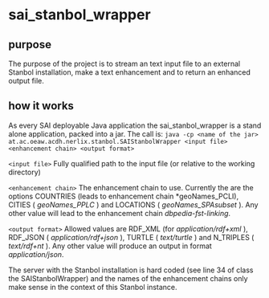 # sai_stanbol_wrapper

## purpose
The purpose of the project is to stream an text input file to an external Stanbol installation, make a text enhancement and to return an enhanced output file. 

## how it works
As every SAI deployable Java application the sai_stanbol_wrapper is a stand alone application, packed into a jar. The call is: 
`java -cp <name of the jar> at.ac.oeaw.acdh.nerlix.stanbol.SAIStanbolWrapper <input file> <enhancement chain> <output format>`

`<input file>`
Fully qualified path to the input file (or relative to the working directory)

`<enhancement chain>`
The enhancement chain to use. Currently the are the options COUNTRIES (leads to enhancement chain *geoNames_PCLI), CITIES ( *geoNames_PPLC* ) and LOCATIONS 
( *geoNames_SPAsubset* ). Any other value will lead to the enhancement chain *dbpedia-fst-linking*. 

`<output format>`
Allowed values are RDF_XML (for *application/rdf+xml* ), RDF_JSON ( *application/rdf+json* ), TURTLE ( *text/turtle* ) and N_TRIPLES ( *text/rdf+nt* ). Any other 
value will produce an output in format *application/json*. 

The server with the Stanbol installation is hard coded (see line 34 of class the SAIStanbolWrapper) and the names of the enhancement chains only make 
sense in the context of this Stanbol instance.  

